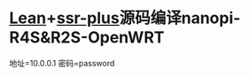 # [Lean](https://github.com/coolsnowwolf/lede)+[ssr-plus](https://github.com/fw876/helloworld)源码编译nanopi-R4S&R2S-OpenWRT

地址=10.0.0.1  密码=password
